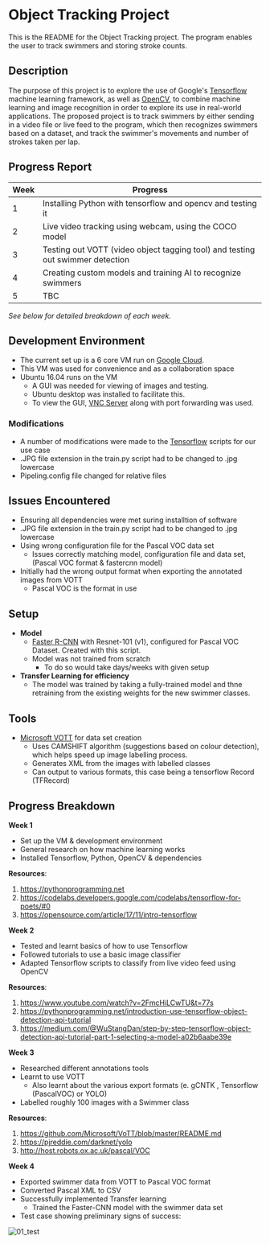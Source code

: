 
# Object Tracking Project

This is the README for the Object Tracking project. The program enables the user to track swimmers and storing stroke counts.


## Description

The purpose of this project is to explore the use of Google's [Tensorflow](https://github.com/tensorflow/tensorflow) machine learning framework, as well as [OpenCV](https://opencv.org/), to combine machine learning and image recognition in order to explore its use in real-world applications. The proposed project is to track swimmers by either sending in a video file or live feed to the program, which then recognizes swimmers based on a dataset, and track the swimmer's movements and number of strokes taken per lap.


## Progress Report
|Week|  Progress |
|--|--|
| 1| Installing Python with tensorflow and opencv and testing it |
| 2| Live video tracking using webcam, using the COCO model |
| 3| Testing out VOTT (video object tagging tool) and testing out swimmer detection |
| 4| Creating custom models and training AI to recognize swimmers |
| 5| TBC |

*See below for detailed breakdown of each week.*

## Development Environment
 - The current set up is a  6 core VM run on [Google Cloud](https://cloud.google.com/).
 - This VM was used for convenience and as a collaboration space
 - Ubuntu 16.04 runs on the VM
	 - A GUI was needed for viewing of images and testing.
	 - Ubuntu desktop was installed to facilitate this.
	 - To view the GUI, [VNC Server](https://www.realvnc.com/en/) along with port forwarding was used. 
 ### Modifications
 - A number of modifications were made to the [Tensorflow](https://github.com/tensorflow/tensorflow) scripts for our use case
 - .JPG file extension in the train.py script had to be changed to .jpg lowercase 
- Pipeling.config file changed for relative files
## Issues Encountered
- Ensuring all dependencies were met suring installtion of software
- .JPG file extension in the train.py script had to be changed to .jpg lowercase 
- Using wrong configuration file for the Pascal VOC data set
	- Issues correctly matching model, configuration file and data set, (Pascal VOC format  & fastercnn model)
- Initially had the wrong output format when exporting the annotated images from VOTT
	- Pascal VOC is the format in use
## Setup
- **Model**
	- [Faster R-CNN](https://arxiv.org/abs/1506.01497) with Resnet-101 (v1), configured for Pascal VOC Dataset. Created with this script.  
	- Model was not trained from scratch
		- To do so would take days/weeks with given setup
-  **Transfer Learning for efficiency** 
	- The model was trained by taking a fully-trained model and thne retraining from the existing weights for the new swimmer classes.
## Tools
- [Microsoft  VOTT](https://github.com/Microsoft/VoTT) for data set creation
	- Uses CAMSHIFT algorithm (suggestions based on colour detection), which helps speed up image labelling process.
	- Generates XML from the images with labelled classes
	- Can output to various formats, this case being a tensorflow Record (TFRecord)
## Progress Breakdown
  **Week 1**
 -  Set up the VM & development environment
 -  General research on how machine learning works
 - Installed Tensorflow, Python, OpenCV & dependencies 
 
 **Resources**:
1. https://pythonprogramming.net
2. https://codelabs.developers.google.com/codelabs/tensorflow-for-poets/#0
3. https://opensource.com/article/17/11/intro-tensorflow

**Week 2**
 - Tested and learnt basics of how to use Tensorflow
 - Followed tutorials to use a basic image classifier
 - Adapted Tensorflow scripts to classify from live video feed using OpenCV 
 
 **Resources**:
1. https://www.youtube.com/watch?v=2FmcHiLCwTU&t=77s
2. https://pythonprogramming.net/introduction-use-tensorflow-object-detection-api-tutorial
3. https://medium.com/@WuStangDan/step-by-step-tensorflow-object-detection-api-tutorial-part-1-selecting-a-model-a02b6aabe39e

**Week 3**
- Researched different annotations tools
- Learnt to use VOTT 
	- Also learnt about the various export formats (e. gCNTK , Tensorflow (PascalVOC) or YOLO)
- Labelled roughly 100 images with a Swimmer class

**Resources**:
1. https://github.com/Microsoft/VoTT/blob/master/README.md
2. https://pjreddie.com/darknet/yolo
3. http://host.robots.ox.ac.uk/pascal/VOC

**Week 4**
- Exported swimmer data from VOTT to Pascal VOC format
- Converted  Pascal XML to CSV
- Successfully implemented Transfer learning
	- Trained the Faster-CNN model with the swimmer data set
- Test case showing preliminary signs of success: 

![01_test](/media/01_test_case.gif)
